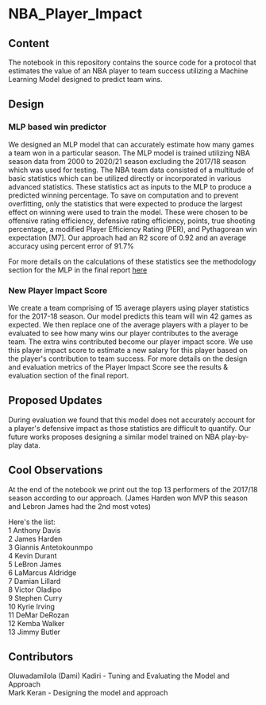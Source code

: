 # NBA_Player_Impact
## Content
The notebook in this repository contains the source code for a protocol that estimates the value of an NBA player to team success utilizing a Machine Learning Model designed to predict team wins.

## Design
### MLP based win predictor
We designed an MLP model that can accurately estimate how many games a team won in a particular season. The MLP model is trained utilizing NBA season data from 2000 to 2020/21 season excluding the 2017/18 season which was used for testing. The NBA team data consisted of a multitude of basic statistics which can be utilized directly or incorporated in various advanced statistics. These statistics act as inputs to the MLP to produce a predicted winning percentage. To save on computation and to prevent overfitting, only the statistics that were expected to produce the largest effect on winning were used to train the model. These were chosen to be offensive rating efficiency, defensive rating efficiency, points, true shooting percentage, a modified Player Efficiency Rating (PER), and Pythagorean win expectation [M7]. Our approach had an R2 score of 0.92 and an average accuracy using percent error of 91.7% 

For more details on the calculations of these statistics see the methodology section for the MLP in the final report [here](https://drive.google.com/file/d/16zH5h6bKNjRPzWOPVHJMTCran3_z5iSx/view?usp=share_link)

### New Player Impact Score
We create a team comprising of 15 average players using player statistics for the 2017-18 season. Our model predicts this team will win 42 games as expected. We then replace one of the average players with a player to be evaluated to see how many wins our player contributes to the average team. The extra wins contributed become our player impact score. We use this player impact score to estimate a new salary for this player based on the player's contribution to team success. For more details on the design and evaluation metrics of the Player Impact Score see the results & evaluation section of the final report.


## Proposed Updates
During evaluation we found that this model does not accurately account for a player's defensive impact as those statistics are difficult to quantify. Our future works proposes designing a similar model trained on NBA play-by-play data.

## Cool Observations
At the end of the notebook we print out the top 13 performers of the 2017/18 season according to our approach. (James Harden won MVP this season and Lebron James had the 2nd most votes)

Here's the list:<br>
1 Anthony Davis<br>
2 James Harden<br>
3 Giannis Antetokounmpo<br>
4 Kevin Durant<br>
5 LeBron James<br>
6 LaMarcus Aldridge<br>
7 Damian Lillard<br>
8 Victor Oladipo<br>
9 Stephen Curry<br>
10 Kyrie Irving<br>
11 DeMar DeRozan<br>
12 Kemba Walker<br>
13 Jimmy Butler<br>


## Contributors
Oluwadamilola (Dami) Kadiri - Tuning and Evaluating the Model and Approach<br>
Mark Keran - Designing the model and approach

